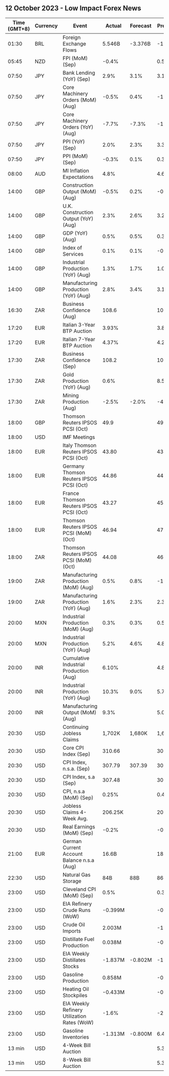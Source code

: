 ## 12 October 2023 - Low Impact Forex News

| Time (GMT+8) | Currency | Event | Actual | Forecast | Previous |
|------|----------|-------|--------|----------|----------|
| 01:30 | BRL | Foreign Exchange Flows | 5.546B | -3.376B | -1.671B |
| 05:45 | NZD | FPI (MoM) (Sep) | -0.4% |  | 0.5% |
| 07:50 | JPY | Bank Lending (YoY) (Sep) | 2.9% | 3.1% | 3.1% |
| 07:50 | JPY | Core Machinery Orders (MoM) (Aug) | -0.5% | 0.4% | -1.1% |
| 07:50 | JPY | Core Machinery Orders (YoY) (Aug) | -7.7% | -7.3% | -13.0% |
| 07:50 | JPY | PPI (YoY) (Sep) | 2.0% | 2.3% | 3.3% |
| 07:50 | JPY | PPI (MoM) (Sep) | -0.3% | 0.1% | 0.3% |
| 08:00 | AUD | MI Inflation Expectations | 4.8% |  | 4.6% |
| 14:00 | GBP | Construction Output (MoM) (Aug) | -0.5% | 0.2% | -0.4% |
| 14:00 | GBP | U.K. Construction Output (YoY) (Aug) | 2.3% | 2.6% | 3.2% |
| 14:00 | GBP | GDP (YoY) (Aug) | 0.5% | 0.5% | 0.3% |
| 14:00 | GBP | Index of Services | 0.1% | 0.1% | -0.1% |
| 14:00 | GBP | Industrial Production (YoY) (Aug) | 1.3% | 1.7% | 1.0% |
| 14:00 | GBP | Manufacturing Production (YoY) (Aug) | 2.8% | 3.4% | 3.1% |
| 16:30 | ZAR | Business Confidence (Aug) | 108.6 |  | 107.3 |
| 17:20 | EUR | Italian 3-Year BTP Auction | 3.93% |  | 3.86% |
| 17:20 | EUR | Italian 7-Year BTP Auction | 4.37% |  | 4.21% |
| 17:30 | ZAR | Business Confidence (Sep) | 108.2 |  | 108.6 |
| 17:30 | ZAR | Gold Production (YoY) (Aug) | 0.6% |  | 8.5% |
| 17:30 | ZAR | Mining Production (Aug) | -2.5% | -2.0% | -4.4% |
| 18:00 | GBP | Thomson Reuters IPSOS PCSI (Oct) | 49.9 |  | 49.5 |
| 18:00 | USD | IMF Meetings |  |  |  |
| 18:00 | EUR | Italy Thomson Reuters IPSOS PCSI (Oct) | 43.80 |  | 43.80 |
| 18:00 | EUR | Germany Thomson Reuters IPSOS PCSI (Oct) | 44.86 |  | 44.98 |
| 18:00 | EUR | France Thomson Reuters IPSOS PCSI (Oct) | 43.27 |  | 45.48 |
| 18:00 | EUR | Thomson Reuters IPSOS PCSI (MoM) (Oct) | 46.94 |  | 47.73 |
| 18:00 | ZAR | Thomson Reuters IPSOS PCSI (MoM) (Oct) | 44.08 |  | 46.22 |
| 19:00 | ZAR | Manufacturing Production (MoM) (Aug) | 0.5% | 0.8% | -1.7% |
| 19:00 | ZAR | Manufacturing Production (YoY) (Aug) | 1.6% | 2.3% | 2.3% |
| 20:00 | MXN | Industrial Production (MoM) (Aug) | 0.3% | 0.3% | 0.5% |
| 20:00 | MXN | Industrial Production (YoY) (Aug) | 5.2% | 4.6% | 4.8% |
| 20:00 | INR | Cumulative Industrial Production (Aug) | 6.10% |  | 4.80% |
| 20:00 | INR | Industrial Production (YoY) (Aug) | 10.3% | 9.0% | 5.7% |
| 20:00 | INR | Manufacturing Output (MoM) (Aug) | 9.3% |  | 5.0% |
| 20:30 | USD | Continuing Jobless Claims | 1,702K | 1,680K | 1,672K |
| 20:30 | USD | Core CPI Index (Sep) | 310.66 |  | 309.66 |
| 20:30 | USD | CPI Index, n.s.a. (Sep) | 307.79 | 307.39 | 307.03 |
| 20:30 | USD | CPI Index, s.a (Sep) | 307.48 |  | 306.27 |
| 20:30 | USD | CPI, n.s.a (MoM) (Sep) | 0.25% |  | 0.44% |
| 20:30 | USD | Jobless Claims 4-Week Avg. | 206.25K |  | 209.25K |
| 20:30 | USD | Real Earnings (MoM) (Sep) | -0.2% |  | -0.1% |
| 21:00 | EUR | German Current Account Balance n.s.a (Aug) | 16.6B |  | 18.7B |
| 22:30 | USD | Natural Gas Storage | 84B | 88B | 86B |
| 23:00 | USD | Cleveland CPI (MoM) (Sep) | 0.5% |  | 0.3% |
| 23:00 | USD | EIA Refinery Crude Runs (WoW) | -0.399M |  | -0.463M |
| 23:00 | USD | Crude Oil Imports | 2.003M |  | -1.958M |
| 23:00 | USD | Distillate Fuel Production | 0.038M |  | -0.243M |
| 23:00 | USD | EIA Weekly Distillates Stocks | -1.837M | -0.802M | -1.269M |
| 23:00 | USD | Gasoline Production | 0.858M |  | -0.313M |
| 23:00 | USD | Heating Oil Stockpiles | -0.433M |  | -0.303M |
| 23:00 | USD | EIA Weekly Refinery Utilization Rates (WoW) | -1.6% |  | -2.2% |
| 23:00 | USD | Gasoline Inventories | -1.313M | -0.800M | 6.481M |
| 13 min | USD | 4-Week Bill Auction |  |  | 5.310% |
| 13 min | USD | 8-Week Bill Auction |  |  | 5.360% |
